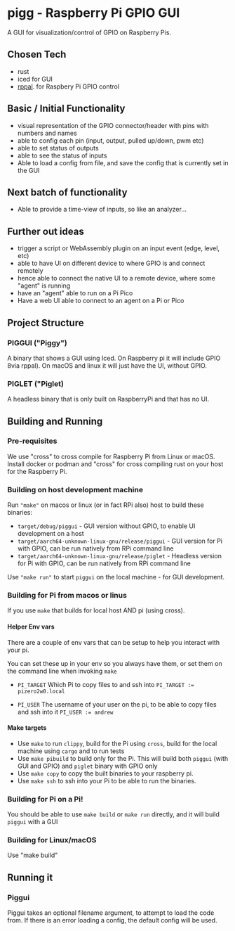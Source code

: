 # pigg - Raspberry Pi GPIO GUI

A GUI for visualization/control of GPIO on Raspberry Pis.

## Chosen Tech

* rust
* iced for GUI
* [rppal](https://github.com/golemparts/rppal). for Raspbery Pi GPIO control

## Basic / Initial Functionality

* visual representation of the GPIO connector/header with pins with numbers and names
* able to config each pin (input, output, pulled up/down, pwm etc)
* able to set status of outputs
* able to see the status of inputs
* Able to load a config from file, and save the config that is currently set in the GUI

## Next batch of functionality

* Able to provide a time-view of inputs, so like an analyzer...


## Further out ideas

* trigger a script or WebAssembly plugin on an input event (edge, level, etc)
* able to have UI on different device to where GPIO is and connect remotely
* hence able to connect the native UI to a remote device, where some "agent" is running
* have an "agent" able to run on a Pi Pico
* Have a web UI able to connect to an agent on a Pi or Pico

## Project Structure
### PIGGUI ("Piggy")
A binary that shows a GUI using Iced.
On Raspberry pi it will include GPIO 8via rppal).
On macOS and linux it will just have the UI, without GPIO.

### PIGLET ("Piglet)
A headless binary that is only built on RaspberryPi and that has no UI.

## Building and Running
### Pre-requisites
We use "cross" to cross compile for Raspberry Pi from Linux or macOS.
Install docker or podman and "cross" for cross compiling rust on your host for the Raspberry Pi.

### Building on host development machine
Run `"make"` on macos or linux (or in fact RPi also) host to build these binaries:
* `target/debug/piggui` - GUI version without GPIO, to enable UI development on a host
* `target/aarch64-unknown-linux-gnu/release/piggui` - GUI version for Pi with GPIO, can be run natively from RPi command line
* `target/aarch64-unknown-linux-gnu/release/piglet` - Headless version for Pi with GPIO, can be run natively from RPi command line

Use `"make run"` to start `piggui` on the local machine - for GUI development.

### Building for Pi from macos or linus
If you use `make` that builds for local host AND pi (using cross).

#### Helper Env vars
There are a couple of env vars that can be setup to help you interact with your pi.

You can set these up in your env so you always have them, or set them on the command line when invoking `make`

* `PI_TARGET` Which Pi to copy files to and ssh into
`PI_TARGET := pizero2w0.local`
 
* `PI_USER` The username of your user on the pi, to be able to copy files and ssh into it
`PI_USER := andrew`

#### Make targets
* Use `make` to run `clippy`, build for the Pi using `cross`, build for the local machine using `cargo` and to run tests
* Use `make pibuild` to build only for the Pi. This will build both `piggui` (with GUI and GPIO) and `piglet` binary with GPIO only
* Use `make copy` to copy the built binaries to your raspberry pi.
* Use `make ssh` to ssh into your Pi to be able to run the binaries.

### Building for Pi on a Pi!
You should be able to use `make build` or `make run` directly, and it will build `piggui` with a GUI 
### Building for Linux/macOS
Use "make build"

## Running it
### Piggui

Piggui takes an optional filename argument, to attempt to load the code from. If there is an error
loading a config, the default config will be used.